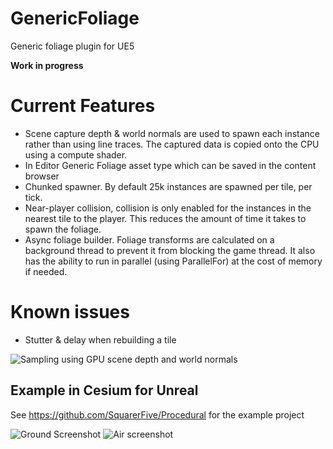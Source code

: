 # GenericFoliage
Generic foliage plugin for UE5

**Work in progress**

# Current Features
- Scene capture depth & world normals are used to spawn each instance rather than using line traces. The captured data is copied onto the CPU using a compute shader.
- In Editor Generic Foliage asset type which can be saved in the content browser
- Chunked spawner. By default 25k instances are spawned per tile, per tick.
- Near-player collision, collision is only enabled for the instances in the nearest tile to the player. This reduces the amount of time it takes to spawn the foliage.
- Async foliage builder. Foliage transforms are calculated on a background thread to prevent it from blocking the game thread. It also has the ability to run in parallel (using ParallelFor) at the cost of memory if needed.

# Known issues
- Stutter & delay when rebuilding a tile

![Sampling using GPU scene depth and world normals](Resources/Screenshot_235.png)

## Example in Cesium for Unreal

See https://github.com/SquarerFive/Procedural for the example project

![Ground Screenshot](Resources/HighresScreenshot00001.png)
![Air screenshot](Resources/HighresScreenshot00000.png)
